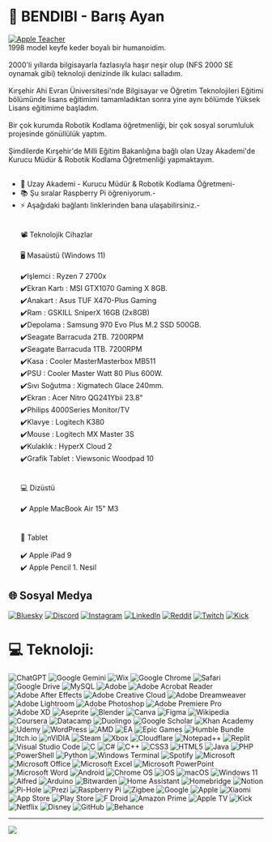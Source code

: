 # 💫 BENDIBI - Barış Ayan
[![Apple Teacher](https://i.hizliresim.com/h59ek99.png)](https://education.apple.com/forum/apple-groups/apple-teacher)<br>
1998 model keyfe keder boyalı bir humanoidim.<br><br>
2000'li yıllarda bilgisayarla fazlasıyla haşır neşir olup (NFS 2000 SE oynamak gibi) teknoloji denizinde ilk kulacı salladım.<br><br>
Kırşehir Ahi Evran Üniversitesi'nde Bilgisayar ve Öğretim Teknolojileri Eğitimi bölümünde lisans eğitimimi tamamladıktan sonra yine aynı bölümde Yüksek Lisans eğitimime başladım.<br><br>
Bir çok kurumda Robotik Kodlama öğretmenliği, bir çok sosyal sorumluluk projesinde gönüllülük yaptım.<br><br>
Şimdilerde Kırşehir'de Milli Eğitim Bakanlığına bağlı olan Uzay Akademi'de Kurucu Müdür & Robotik Kodlama Öğretmenliği yapmaktayım.<br><br>
- 🔭 Uzay Akademi - Kurucu Müdür & Robotik Kodlama Öğretmeni- <br>
- 📚 Şu sıralar Raspberry Pi öğreniyorum.- <br>
- ⚡ Aşağıdaki bağlantı linklerinden bana ulaşabilirsiniz.- <br><br><br>
📽️ Teknolojik Cihazlar<br><br>
🖥️ Masaüstü (Windows 11)<br><br>
✔️Işlemci : Ryzen 7 2700x<br>
✔️Ekran Kartı : MSI GTX1070 Gaming X 8GB.<br>
✔️Anakart : Asus TUF X470-Plus Gaming<br>
✔️Ram : GSKILL SniperX 16GB (2x8GB)<br>
✔️Depolama : Samsung 970 Evo Plus M.2 SSD 500GB.<br>
✔️Seagate Barracuda 2TB. 7200RPM<br>
✔️Seagate Barracuda 1TB. 7200RPM<br>
✔️Kasa : Cooler MasterMasterbox MB511<br>
✔️PSU : Cooler Master Watt 80 Plus 600W.<br>
✔️Sıvı Soğutma : Xigmatech Glace 240mm.<br>
✔️Ekran : Acer Nitro QG241Ybii 23.8"<br>
✔️Philips 4000Series Monitor/TV<br>
✔️Klavye : Logitech K380<br>
✔️Mouse : Logitech MX Master 3S<br>
✔️Kulaklık : HyperX Cloud 2<br>
✔️Grafik Tablet : Viewsonic Woodpad 10<br><br><br>
💻 Dizüstü<br><br>
✔️ Apple MacBook Air 15" M3<br><br><br>
📱 Tablet<br><br>
✔️ Apple iPad 9<br>
✔️ Apple Pencil 1. Nesil


## 🌐 Sosyal Medya
[![Bluesky](https://img.shields.io/badge/Bluesky-0285FF?style=for-the-badge&logo=Bluesky&logoColor=white)](https://bsky.app/profile/dibimachine.bsky.social)
[![Discord](https://img.shields.io/badge/Discord-%235865F2.svg?style=for-the-badge&logo=discord&logoColor=white)](https://discord.gg/4qDuUmE5bG) [![Instagram](https://img.shields.io/badge/Instagram-%23E4405F.svg?style=for-the-badge&logo=Instagram&logoColor=white)](https://instagram.com/dbarisayan) [![LinkedIn](https://img.shields.io/badge/linkedin-%230077B5.svg?style=for-the-badge&logo=linkedin&logoColor=white)](https://www.linkedin.com/in/dbarisayan/) [![Reddit](https://img.shields.io/badge/Reddit-FF4500?style=for-the-badge&logo=reddit&logoColor=white)](https://reddit.com/dbarisayan) [![Twitch](https://img.shields.io/badge/Twitch-%239146FF.svg?style=for-the-badge&logo=Twitch&logoColor=white)](https://twitch.tv/bendibi) [![Kick](https://img.shields.io/badge/kick-53FC18?style=for-the-badge&logo=kick&logoColor=white)](https://kick.com/bndb)

# 💻 Teknoloji:
![ChatGPT](https://img.shields.io/badge/chatGPT-74aa9c?style=for-the-badge&logo=openai&logoColor=white) ![Google Gemini](https://img.shields.io/badge/google%20gemini-8E75B2?style=for-the-badge&logo=google%20gemini&logoColor=white) 	![Wix](https://img.shields.io/badge/wix-000?style=for-the-badge&logo=wix&logoColor=white) ![Google Chrome](https://img.shields.io/badge/Google%20Chrome-4285F4?style=for-the-badge&logo=GoogleChrome&logoColor=white) ![Safari](https://img.shields.io/badge/Safari-000000?style=for-the-badge&logo=Safari&logoColor=white) ![Google Drive](https://img.shields.io/badge/Google%20Drive-4285F4?style=for-the-badge&logo=googledrive&logoColor=white) ![MySQL](https://img.shields.io/badge/mysql-4479A1.svg?style=for-the-badge&logo=mysql&logoColor=white) ![Adobe](https://img.shields.io/badge/adobe-%23FF0000.svg?style=for-the-badge&logo=adobe&logoColor=white) ![Adobe Acrobat Reader](https://img.shields.io/badge/Adobe%20Acrobat%20Reader-EC1C24.svg?style=for-the-badge&logo=Adobe%20Acrobat%20Reader&logoColor=white) ![Adobe After Effects](https://img.shields.io/badge/Adobe%20After%20Effects-9999FF.svg?style=for-the-badge&logo=Adobe%20After%20Effects&logoColor=white) ![Adobe Creative Cloud](https://img.shields.io/badge/Adobe%20Creative%20Cloud-DA1F26.svg?style=for-the-badge&logo=Adobe%20Creative%20Cloud&logoColor=white) ![Adobe Dreamweaver](https://img.shields.io/badge/Adobe%20Dreamweaver-FF61F6.svg?style=for-the-badge&logo=Adobe%20Dreamweaver&logoColor=white) ![Adobe Lightroom](https://img.shields.io/badge/Adobe%20Lightroom-31A8FF.svg?style=for-the-badge&logo=Adobe%20Lightroom&logoColor=white) ![Adobe Photoshop](https://img.shields.io/badge/adobe%20photoshop-%2331A8FF.svg?style=for-the-badge&logo=adobe%20photoshop&logoColor=white) ![Adobe Premiere Pro](https://img.shields.io/badge/Adobe%20Premiere%20Pro-9999FF.svg?style=for-the-badge&logo=Adobe%20Premiere%20Pro&logoColor=white) ![Adobe XD](https://img.shields.io/badge/Adobe%20XD-470137?style=for-the-badge&logo=Adobe%20XD&logoColor=#FF61F6) ![Aseprite](https://img.shields.io/badge/Aseprite-FFFFFF?style=for-the-badge&logo=Aseprite&logoColor=#7D929E) ![Blender](https://img.shields.io/badge/blender-%23F5792A.svg?style=for-the-badge&logo=blender&logoColor=white) ![Canva](https://img.shields.io/badge/Canva-%2300C4CC.svg?style=for-the-badge&logo=Canva&logoColor=white) ![Figma](https://img.shields.io/badge/figma-%23F24E1E.svg?style=for-the-badge&logo=figma&logoColor=white) ![Wikipedia](https://img.shields.io/badge/Wikipedia-%23000000.svg?style=for-the-badge&logo=wikipedia&logoColor=white) ![Coursera](https://img.shields.io/badge/Coursera-%230056D2.svg?style=for-the-badge&logo=Coursera&logoColor=white) ![Datacamp](https://img.shields.io/badge/Datacamp-05192D?style=for-the-badge&logo=datacamp&logoColor=03E860) ![Duolingo](https://img.shields.io/badge/Duolingo-%234DC730.svg?style=for-the-badge&logo=Duolingo&logoColor=white) ![Google Scholar](https://img.shields.io/badge/Google%20Scholar-4285F4?style=for-the-badge&logo=google-scholar&logoColor=white) ![Khan Academy](https://img.shields.io/badge/KhanAcademy-%2314BF96.svg?style=for-the-badge&logo=KhanAcademy&logoColor=white) ![Udemy](https://img.shields.io/badge/Udemy-A435F0?style=for-the-badge&logo=Udemy&logoColor=white) ![WordPress](https://img.shields.io/badge/WordPress-%23117AC9.svg?style=for-the-badge&logo=WordPress&logoColor=white) ![AMD](https://img.shields.io/badge/AMD-%23000000.svg?style=for-the-badge&logo=amd&logoColor=white) ![EA](https://img.shields.io/badge/ea-%23000000.svg?style=for-the-badge&logo=ea&logoColor=white) ![Epic Games](https://img.shields.io/badge/epicgames-%23313131.svg?style=for-the-badge&logo=epicgames&logoColor=white) ![Humble Bundle](https://img.shields.io/badge/HumbleBundle-%23494F5C.svg?style=for-the-badge&logo=HumbleBundle&logoColor=white) ![Itch.io](https://img.shields.io/badge/Itch-%23FF0B34.svg?style=for-the-badge&logo=Itch.io&logoColor=white) ![nVIDIA](https://img.shields.io/badge/nVIDIA-%2376B900.svg?style=for-the-badge&logo=nVIDIA&logoColor=white) ![Steam](https://img.shields.io/badge/steam-%23000000.svg?style=for-the-badge&logo=steam&logoColor=white) ![Xbox](https://img.shields.io/badge/xbox-%23107C10.svg?style=for-the-badge&logo=xbox&logoColor=white) ![Cloudflare](https://img.shields.io/badge/Cloudflare-F38020?style=for-the-badge&logo=Cloudflare&logoColor=white) ![Notepad++](https://img.shields.io/badge/Notepad++-90E59A.svg?style=for-the-badge&logo=notepad%2b%2b&logoColor=black) ![Replit](https://img.shields.io/badge/Replit-DD1200?style=for-the-badge&logo=Replit&logoColor=white) ![Visual Studio Code](https://img.shields.io/badge/Visual%20Studio%20Code-0078d7.svg?style=for-the-badge&logo=visual-studio-code&logoColor=white) ![C](https://img.shields.io/badge/c-%2300599C.svg?style=for-the-badge&logo=c&logoColor=white) ![C#](https://img.shields.io/badge/c%23-%23239120.svg?style=for-the-badge&logo=csharp&logoColor=white) ![C++](https://img.shields.io/badge/c++-%2300599C.svg?style=for-the-badge&logo=c%2B%2B&logoColor=white) ![CSS3](https://img.shields.io/badge/css3-%231572B6.svg?style=for-the-badge&logo=css3&logoColor=white) ![HTML5](https://img.shields.io/badge/html5-%23E34F26.svg?style=for-the-badge&logo=html5&logoColor=white) ![Java](https://img.shields.io/badge/java-%23ED8B00.svg?style=for-the-badge&logo=openjdk&logoColor=white) ![PHP](https://img.shields.io/badge/php-%23777BB4.svg?style=for-the-badge&logo=php&logoColor=white) ![PowerShell](https://img.shields.io/badge/PowerShell-%235391FE.svg?style=for-the-badge&logo=powershell&logoColor=white) ![Python](https://img.shields.io/badge/python-3670A0?style=for-the-badge&logo=python&logoColor=ffdd54) ![Windows Terminal](https://img.shields.io/badge/Windows%20Terminal-%234D4D4D.svg?style=for-the-badge&logo=windows-terminal&logoColor=white) ![Spotify](https://img.shields.io/badge/Spotify-1ED760?style=for-the-badge&logo=spotify&logoColor=white) ![Microsoft](https://img.shields.io/badge/Microsoft-0078D4?style=for-the-badge&logo=microsoft&logoColor=white) ![Microsoft Office](https://img.shields.io/badge/Microsoft_Office-D83B01?style=for-the-badge&logo=microsoft-office&logoColor=white) ![Microsoft Excel](https://img.shields.io/badge/Microsoft_Excel-217346?style=for-the-badge&logo=microsoft-excel&logoColor=white) ![Microsoft PowerPoint](https://img.shields.io/badge/Microsoft_PowerPoint-B7472A?style=for-the-badge&logo=microsoft-powerpoint&logoColor=white) ![Microsoft Word](https://img.shields.io/badge/Microsoft_Word-2B579A?style=for-the-badge&logo=microsoft-word&logoColor=white) ![Android](https://img.shields.io/badge/Android-3DDC84?style=for-the-badge&logo=android&logoColor=white) ![Chrome OS](https://img.shields.io/badge/chrome%20os-3d89fc?style=for-the-badge&logo=google%20chrome&logoColor=white) ![iOS](https://img.shields.io/badge/iOS-000000?style=for-the-badge&logo=ios&logoColor=white) ![macOS](https://img.shields.io/badge/mac%20os-000000?style=for-the-badge&logo=macos&logoColor=F0F0F0) ![Windows 11](https://img.shields.io/badge/Windows%2011-%230079d5.svg?style=for-the-badge&logo=Windows%2011&logoColor=white) ![Alfred](https://img.shields.io/badge/alfred-%235C1F87.svg?style=for-the-badge&logo=alfred) ![Arduino](https://img.shields.io/badge/-Arduino-00979D?style=for-the-badge&logo=Arduino&logoColor=white) ![Bitwarden](https://img.shields.io/badge/bitwarden-%23175DDC.svg?style=for-the-badge&logo=bitwarden&logoColor=white) ![Home Assistant](https://img.shields.io/badge/home%20assistant-%2341BDF5.svg?style=for-the-badge&logo=home-assistant&logoColor=white) ![Homebridge](https://img.shields.io/badge/homebridge-%23491F59.svg?style=for-the-badge&logo=homebridge&logoColor=white) ![Notion](https://img.shields.io/badge/Notion-%23000000.svg?style=for-the-badge&logo=notion&logoColor=white) ![Pi-Hole](https://img.shields.io/badge/pihole-%2396060C.svg?style=for-the-badge&logo=pi-hole&logoColor=white) ![Prezi](https://img.shields.io/badge/Prezi-%23000000.svg?style=for-the-badge&logo=Prezi&logoColor=white) ![Raspberry Pi](https://img.shields.io/badge/-Raspberry_Pi-C51A4A?style=for-the-badge&logo=Raspberry-Pi) ![Zigbee](https://img.shields.io/badge/zigbee-%23EB0443.svg?style=for-the-badge&logo=zigbee&logoColor=white) ![Google](https://img.shields.io/badge/google-4285F4?style=for-the-badge&logo=google&logoColor=white) ![Apple](https://img.shields.io/badge/Apple-%23000000.svg?style=for-the-badge&logo=apple&logoColor=white) ![Xiaomi](https://img.shields.io/badge/Xiaomi-%23FF6900.svg?style=for-the-badge&logo=xiaomi&logoColor=white) ![App Store](https://img.shields.io/badge/App_Store-0D96F6?style=for-the-badge&logo=app-store&logoColor=white) ![Play Store](https://img.shields.io/badge/Google_Play-414141?style=for-the-badge&logo=google-play&logoColor=white) ![F Droid](https://img.shields.io/badge/F_Droid-1976D2?style=for-the-badge&logo=f-droid&logoColor=white) ![Amazon Prime](https://img.shields.io/badge/Amazon%20Prime-0F79AF?style=for-the-badge&logo=amazonprime&logoColor=white) ![Apple TV](https://img.shields.io/badge/Apple%20TV-000000?style=for-the-badge&logo=Apple%20TV&logoColor=white) ![Kick](https://img.shields.io/badge/kick-53FC18?style=for-the-badge&logo=kick&logoColor=white) ![Netflix](https://img.shields.io/badge/Netflix-E50914?style=for-the-badge&logo=netflix&logoColor=white) ![Disney](https://img.shields.io/badge/Disney-%23006E99.svg?style=for-the-badge&logo=disney&logoColor=white) ![GitHub](https://img.shields.io/badge/github-%23121011.svg?style=for-the-badge&logo=github&logoColor=white) ![Behance](https://img.shields.io/badge/Behance-1769ff?style=for-the-badge&logo=behance&logoColor=white) 

---
[![](https://visitcount.itsvg.in/api?id=dbarisayan&icon=0&color=3)](https://visitcount.itsvg.in)

<!-- Proudly created with GPRM ( https://gprm.itsvg.in ) -->

